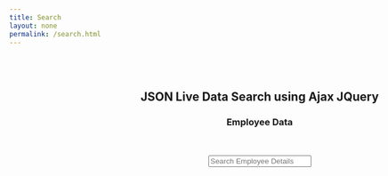 ```yaml
---
title: Search
layout: none
permalink: /search.html
---
```

<html>
 <head>
  <title>Webslesson Tutorial | Search HTML Table Data by using JQuery</title>
  <script src="https://ajax.googleapis.com/ajax/libs/jquery/3.1.0/jquery.min.js"></script>
  <link rel="stylesheet" href="https://maxcdn.bootstrapcdn.com/bootstrap/3.3.6/css/bootstrap.min.css" />
  <script src="https://maxcdn.bootstrapcdn.com/bootstrap/3.3.7/js/bootstrap.min.js"></script>
  <style>
  #result {
   position: absolute;
   width: 100%;
   max-width:870px;
   cursor: pointer;
   overflow-y: auto;
   max-height: 400px;
   box-sizing: border-box;
   z-index: 1001;
  }
  .link-class:hover{
   background-color:#f1f1f1;
  }
  </style>
 </head>
 <body>
  <br /><br />
  <div class="container" style="width:900px;">
   <h2 align="center">JSON Live Data Search using Ajax JQuery</h2>
   <h3 align="center">Employee Data</h3>   
   <br /><br />
   <div align="center">
    <input type="text" name="search" id="search" placeholder="Search Employee Details" class="form-control" />
   </div>
   <ul class="list-group" id="result"></ul>
   <br />
  </div>
 </body>
 <script>
$(document).ready(function(){
 $.ajaxSetup({ cache: false });
 $('#search').keyup(function(){
  $('#result').html('');
  $('#state').val('');
  var searchField = $('#search').val();
  var expression = new RegExp(searchField, "i");
  $.getJSON('search.json', function(data) {
   $.each(data, function(key, value){
    if (value.title.search(expression) != -1 || value.content.search(expression) != -1)
    {
     $('#result').append('<li class="list-group-item link-class"><a href="'+value.url+'"><img src="'+value.image+'" height="40" width="40" class="img-thumbnail" /> '+value.title+' | <span class="text-muted">'+value.location+'</span></a></li>');
    }
   });   
  });
 });
 
 $('#result').on('click', 'li', function() {
  var click_text = $(this).text().split('|');
  $('#search').val($.trim(click_text[0]));
  $("#result").html('');
 });
});
</script>
</html>